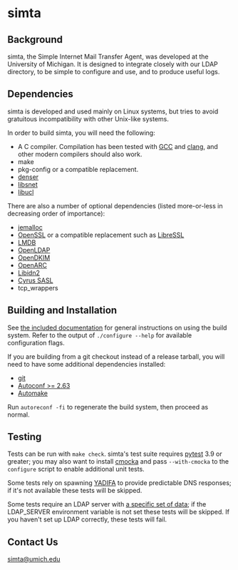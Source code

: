 simta
=====

Background
----------

simta, the Simple Internet Mail Transfer Agent, was developed at the
University of Michigan. It is designed to integrate closely with our
LDAP directory, to be simple to configure and use, and to produce
useful logs.

Dependencies
------------

simta is developed and used mainly on Linux systems, but tries to
avoid gratuitous incompatibility with other Unix-like systems.

In order to build simta, you will need the following:

* A C compiler. Compilation has been tested with [GCC](https://gcc.gnu.org/)
  and [clang](https://clang.llvm.org/), and other modern compilers should
  also work.
* make
* pkg-config or a compatible replacement.
* [denser](https://github.com/simta/denser)
* [libsnet](https://github.com/simta/libsnet)
* [libucl](https://github.com/vstakhov/libucl)

There are also a number of optional dependencies (listed more-or-less in
decreasing order of importance):

* [jemalloc](http://jemalloc.net/)
* [OpenSSL](https://openssl.org/) or a compatible replacement such as
  [LibreSSL](https://www.libressl.org/)
* [LMDB](https://symas.com/lightning-memory-mapped-database/)
* [OpenLDAP](https://www.openldap.org/)
* [OpenDKIM](http://www.opendkim.org/)
* [OpenARC](https://github.com/trusteddomainproject/OpenARC)
* [Libidn2](https://gitlab.com/libidn/libidn2)
* [Cyrus SASL](https://www.cyrusimap.org/sasl/)
* tcp_wrappers


Building and Installation
-------------------------

See [the included documentation](INSTALL) for general instructions on
using the build system. Refer to the output of `./configure --help`
for available configuration flags.

If you are building from a git checkout instead of a release tarball,
you will need to have some additional dependencies installed:

* [git](https://git-scm.com/)
* [Autoconf >= 2.63](https://www.gnu.org/software/autoconf/)
* [Automake](https://www.gnu.org/software/automake/)

Run `autoreconf -fi` to regenerate the build system, then proceed as normal.


Testing
-------

Tests can be run with `make check`. simta's test suite requires
[pytest](https://pytest.org) 3.9 or greater; you may also want to
install [cmocka](https://cmocka.org/) and pass `--with-cmocka` to the
`configure` script to enable additional unit tests.

Some tests rely on spawning [YADIFA](https://www.yadifa.eu/) to
provide predictable DNS responses; if it's not available these tests
will be skipped.

Some tests require an LDAP server with [a specific set of
data](test/ldap/README.md); if the LDAP_SERVER environment variable
is not set these tests will be skipped. If you haven't set up LDAP
correctly, these tests will fail.


Contact Us
----------

<simta@umich.edu>
